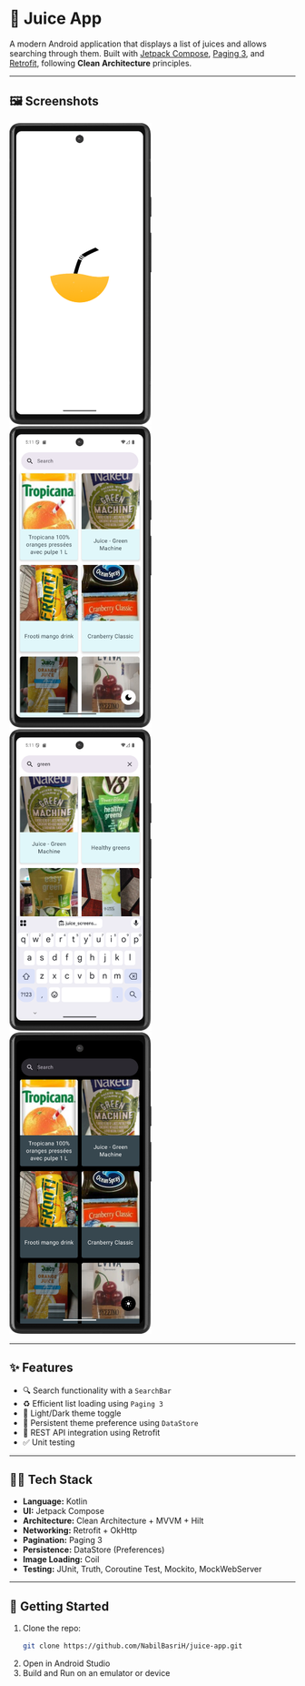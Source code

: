 # 🧃 Juice App

A modern Android application that displays a list of juices and allows searching through them. Built with [Jetpack Compose](https://developer.android.com/jetpack/compose), [Paging 3](https://developer.android.com/topic/libraries/architecture/paging/v3-overview), and [Retrofit](https://square.github.io/retrofit/), following **Clean Architecture** principles.

---

## 🖼️ Screenshots

<img src="screenshots/juice_screenshot_00.png" width="250" /> &nbsp;&nbsp;&nbsp; 
<img src="screenshots/juice_screenshot_01.png" width="250" /> &nbsp;&nbsp;&nbsp; 
<img src="screenshots/juice_screenshot_02.png" width="250" /> &nbsp;&nbsp;&nbsp; 
<img src="screenshots/juice_screenshot_03.png" width="250" />

---

## ✨ Features

- 🔍 Search functionality with a `SearchBar`
- ♻️ Efficient list loading using `Paging 3`
- 🌙 Light/Dark theme toggle
- 💾 Persistent theme preference using `DataStore`
- 📶 REST API integration using Retrofit
- ✅ Unit testing

---

## 🧑‍💻 Tech Stack

- **Language:** Kotlin
- **UI:** Jetpack Compose
- **Architecture:** Clean Architecture + MVVM + Hilt
- **Networking:** Retrofit + OkHttp
- **Pagination:** Paging 3
- **Persistence:** DataStore (Preferences)
- **Image Loading:** Coil
- **Testing:** JUnit, Truth, Coroutine Test, Mockito, MockWebServer

---

## 🚀 Getting Started

1. Clone the repo:
   ```bash
   git clone https://github.com/NabilBasriH/juice-app.git
2. Open in Android Studio
3. Build and Run on an emulator or device
